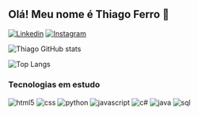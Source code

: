 ## Olá! Meu nome é Thiago Ferro 👋


[![Linkedin](https://img.shields.io/badge/LinkedIn-0077B5?style=for-the-badge&logo=linkedin&logoColor=white)](https://www.linkedin.com/in/thiago-ferro-souza-aa5769241/)
[![Instagram](https://img.shields.io/badge/Instagram-E4405F?style=for-the-badge&logo=instagram&logoColor=white)](https://www.instagram.com/thiiferro/profilecard/?igsh=dmFxdXhtMmU2OHVw)

![Thiago GitHub stats](https://github-readme-stats.vercel.app/api?username=thiiferro&show_icons=true&theme=dark)

![Top Langs](https://github-readme-stats.vercel.app/api/top-langs/?username=thiiferro&layout=compact)

### Tecnologias em estudo

<div style="display: inline_block">
    <img align="center" alt="html5" src="https://img.shields.io/badge/HTML5-E34F26?style=for-the-badge&logo=html5&logoColor=white"/>
    <img align="center" alt="css" src="https://img.shields.io/badge/CSS3-1572B6?style=for-the-badge&logo=css3&logoColor=white"/>
    <img align="center" alt="python" src="https://img.shields.io/badge/Python-14354C?style=for-the-badge&logo=python&logoColor=white"/>
    <img align="center" alt="javascript" src="https://img.shields.io/badge/JavaScript-323330?style=for-the-badge&logo=javascript&logoColor=F7DF1Ee"/>
    <img align="center" alt="c#" src="https://img.shields.io/badge/C%23-239120?style=for-the-badge&logo=c-sharp&logoColor=white"/>
    <img align="center" alt="java" src="https://img.shields.io/badge/Java-ED8B00?style=for-the-badge&logo=openjdk&logoColor=white"/>
    <img align="center" alt="sql" src="https://img.shields.io/badge/MySQL-00000F?style=for-the-badge&logo=mysql&logoColor=white"/>
</div>
